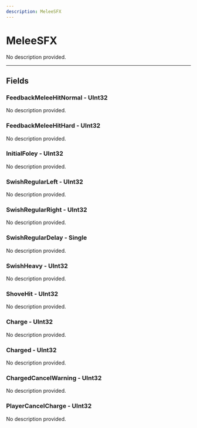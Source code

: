 ```yaml
---
description: MeleeSFX
---
```


# MeleeSFX

No description provided.

***

## Fields

### FeedbackMeleeHitNormal - UInt32

No description provided.

### FeedbackMeleeHitHard - UInt32

No description provided.

### InitialFoley - UInt32

No description provided.

### SwishRegularLeft - UInt32

No description provided.

### SwishRegularRight - UInt32

No description provided.

### SwishRegularDelay - Single

No description provided.

### SwishHeavy - UInt32

No description provided.

### ShoveHit - UInt32

No description provided.

### Charge - UInt32

No description provided.

### Charged - UInt32

No description provided.

### ChargedCancelWarning - UInt32

No description provided.

### PlayerCancelCharge - UInt32

No description provided.
